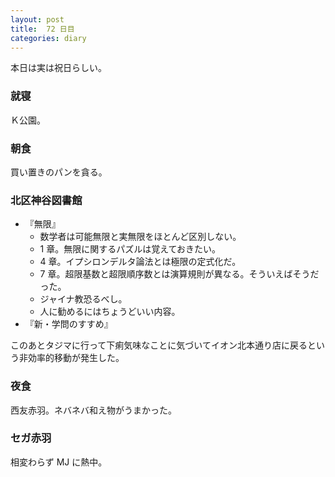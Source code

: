 ```yaml
---
layout: post
title:  72 日目
categories: diary
---
```


本日は実は祝日らしい。

### 就寝

Ｋ公園。

### 朝食

買い置きのパンを貪る。

### 北区神谷図書館

* 『無限』
  * 数学者は可能無限と実無限をほとんど区別しない。
  * 1 章。無限に関するパズルは覚えておきたい。
  * 4 章。イプシロンデルタ論法とは極限の定式化だ。
  * 7 章。超限基数と超限順序数とは演算規則が異なる。そういえばそうだった。
  * ジャイナ教恐るべし。
  * 人に勧めるにはちょうどいい内容。
* 『新・学問のすすめ』

このあとタジマに行って下痢気味なことに気づいてイオン北本通り店に戻るという非効率的移動が発生した。

### 夜食

西友赤羽。ネバネバ和え物がうまかった。

### セガ赤羽

相変わらず MJ に熱中。
